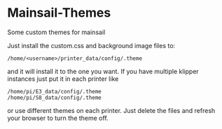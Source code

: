 # Mainsail-Themes
Some custom themes for mainsail

Just install the custom.css and background image files to:
```
/home/<username>/printer_data/config/.theme
```
and it will install it to the one you want. If you have multiple klipper instances just put it in each printer like
```
/home/pi/E3_data/config/.theme
/home/pi/S8_data/config/.theme
```
or use different themes on each printer. 
Just delete the files and refresh your browser to turn the theme off. 


